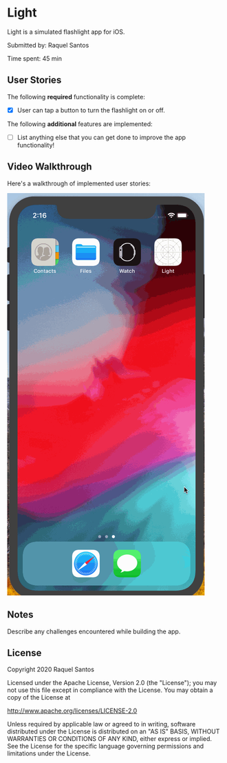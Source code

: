 # Light

Light is a simulated flashlight app for iOS.

Submitted by: Raquel Santos

Time spent: 45 min

## User Stories

The following **required** functionality is complete:

* [X] User can tap a button to turn the flashlight on or off.

The following **additional** features are implemented:

* [ ] List anything else that you can get done to improve the app functionality!

## Video Walkthrough 

Here's a walkthrough of implemented user stories:

<img src='lightDemo.gif' title='Light animated demo' alt='Light animated demo' />

## Notes

Describe any challenges encountered while building the app.

## License

Copyright 2020 Raquel Santos

Licensed under the Apache License, Version 2.0 (the "License");
you may not use this file except in compliance with the License.
You may obtain a copy of the License at

http://www.apache.org/licenses/LICENSE-2.0

Unless required by applicable law or agreed to in writing, software
distributed under the License is distributed on an "AS IS" BASIS,
WITHOUT WARRANTIES OR CONDITIONS OF ANY KIND, either express or implied.
See the License for the specific language governing permissions and
limitations under the License.
